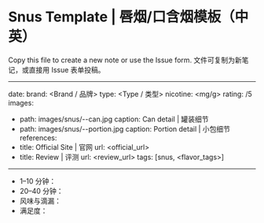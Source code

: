 # Snus Template | 唇烟/口含烟模板（中英）

Copy this file to create a new note or use the Issue form. 文件可复制为新笔记，或直接用 Issue 表单投稿。

---
date: <YYYY-MM-DD>
brand: <Brand / 品牌>
type: <Type / 类型>
nicotine: <mg/g>
rating: <score>/5
images:
  - path: images/snus/<brand>-<type>-can.jpg
    caption: Can detail | 罐装细节
  - path: images/snus/<brand>-<type>-portion.jpg
    caption: Portion detail | 小包细节
references:
  - title: Official Site | 官网
    url: <official_url>
  - title: Review | 评测
    url: <review_url>
tags: [snus, <flavor_tags>]
---

- 1–10 分钟：
- 20–40 分钟：
- 风味与滴漏：
- 满足度：
